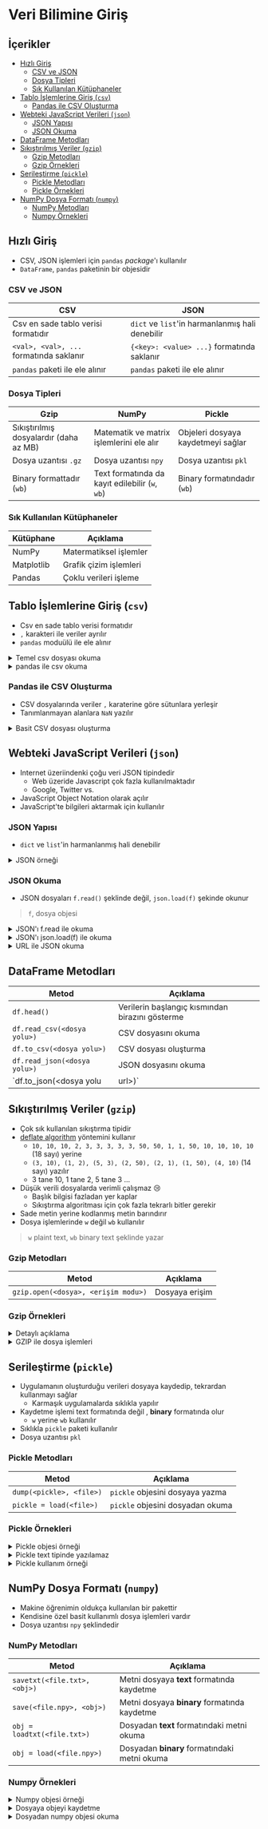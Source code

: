 # Veri Bilimine Giriş <!-- omit in toc -->

## İçerikler <!-- omit in toc -->

- [Hızlı Giriş](#H%C4%B1zl%C4%B1-Giri%C5%9F)
  - [CSV ve JSON](#CSV-ve-JSON)
  - [Dosya Tipleri](#Dosya-Tipleri)
  - [Sık Kullanılan Kütüphaneler](#S%C4%B1k-Kullan%C4%B1lan-K%C3%BCt%C3%BCphaneler)
- [Tablo İşlemlerine Giriş (`csv`)](#Tablo-%C4%B0%C5%9Flemlerine-Giri%C5%9F-csv)
  - [Pandas ile CSV Oluşturma](#Pandas-ile-CSV-Olu%C5%9Fturma)
- [Webteki JavaScript Verileri (`json`)](#Webteki-JavaScript-Verileri-json)
  - [JSON Yapısı](#JSON-Yap%C4%B1s%C4%B1)
  - [JSON Okuma](#JSON-Okuma)
- [DataFrame Metodları](#DataFrame-Metodlar%C4%B1)
- [Sıkıştırılmış Veriler (`gzip`)](#S%C4%B1k%C4%B1%C5%9Ft%C4%B1r%C4%B1lm%C4%B1%C5%9F-Veriler-gzip)
  - [Gzip Metodları](#Gzip-Metodlar%C4%B1)
  - [Gzip Örnekleri](#Gzip-%C3%96rnekleri)
- [Serileştirme (`pickle`)](#Serile%C5%9Ftirme-pickle)
  - [Pickle Metodları](#Pickle-Metodlar%C4%B1)
  - [Pickle Örnekleri](#Pickle-%C3%96rnekleri)
- [NumPy Dosya Formatı (`numpy`)](#NumPy-Dosya-Format%C4%B1-numpy)
  - [NumPy Metodları](#NumPy-Metodlar%C4%B1)
  - [Numpy Örnekleri](#Numpy-%C3%96rnekleri)

## Hızlı Giriş

- CSV, JSON işlemleri için `pandas` _package_'ı kullanılır
- `DataFrame`, `pandas` paketinin bir objesidir

### CSV ve JSON

| CSV                                     | JSON                                            |
| --------------------------------------- | ----------------------------------------------- |
| Csv en sade tablo verisi formatıdır     | `dict` ve `list`'in harmanlanmış hali denebilir |
| `<val>, <val>, ...` formatında saklanır | `{<key>: <value> ...}` formatında saklanır      |
| `pandas` paketi ile ele alınır          | `pandas` paketi ile ele alınır                  |

### Dosya Tipleri

| Gzip                                   | NumPy                                           | Pickle                             |
| -------------------------------------- | ----------------------------------------------- | ---------------------------------- |
| Sıkıştırılmış dosyalardır (daha az MB) | Matematik ve matrix işlemlerini ele alır        | Objeleri dosyaya kaydetmeyi sağlar |
| Dosya uzantısı `.gz`                   | Dosya uzantısı `npy`                            | Dosya uzantısı `pkl`               |
| Binary formattadır (`wb`)              | Text formatında da kayıt edilebilir (`w`, `wb`) | Binary formatındadır (`wb`)        |

### Sık Kullanılan Kütüphaneler

| Kütüphane  | Açıklama               |
| ---------- | ---------------------- |
| NumPy      | Matermatiksel işlemler |
| Matplotlib | Grafik çizim işlemleri |
| Pandas     | Çoklu verileri işleme  |

## Tablo İşlemlerine Giriş (`csv`)

- Csv en sade tablo verisi formatıdır
- `,` karakteri ile veriler ayrılır
- `pandas` moduülü ile ele alınır

<details>
<summary>Temel csv dosyası okuma</summary>

```python
list_table = []
with open('./data/csv_sample.txt', 'r') as f:
    for line in f.readlines():
        list_table.append(line.strip().split(','))

list_table
```

```bash
[['index', 'name', 'age'],
 ['0', 'Dylan', '28'],
 ['1', 'Terrence', '54'],
 ['2', 'Mya', '31']]
```

</details>

<details>
<summary>pandas ile csv okuma</summary>

```python
import pandas as pd

df = pd.read_csv('./data/csv_sample.txt', index_col=0)
df
```

![](../../res/csv_out0.png)

</details>

### Pandas ile CSV Oluşturma

- CSV dosyalarında veriler `,` karaterine göre sütunlara yerleşir
- Tanımlanmayan alanlara `NaN` yazılır

<details>
<summary>Basit CSV dosyası oluşturma</summary>

```python
pd.DataFrame({'a': [0, 3, 10], 'b': [True, True, False]})\
    .to_csv('./data/pd_write.csv')

pd.read_csv('./data/pd_write.csv', index_col=0)
```

![](../../res/csv_out1.png)

</details>

## Webteki JavaScript Verileri (`json`)

- Internet üzeriindenki çoğu veri JSON tipindedir
  - Web üzeride Javascript çok fazla kullanılmaktadır
  - Google, Twitter vs.
- JavaScript Object Notation olarak açılır
- JavaScript'te bilgileri aktarmak için kullanılır

### JSON Yapısı

- `dict` ve `list`'in harmanlanmış hali denebilir

<details>
<summary>JSON örneği</summary>

```python
book1 = {'title': 'The Prophet',
         'author': 'Khalil Gibran',
         'genre': 'poetry',
         'tags': ['religion', 'spirituality', 'philosophy', 'Lebanon', 'Arabic', 'Middle East'],
         'book_id': '811.19',
         'copies': [{'edition_year': 1996,
                     'checkouts': 486,
                     'borrowed': False},
                    {'edition_year': 1996,
                     'checkouts': 443,
                     'borrowed': False}]
         }

book2 = {'title': 'The Little Prince',
         'author': 'Antoine de Saint-Exupery',
         'genre': 'children',
         'tags': ['fantasy', 'France', 'philosophy', 'illustrated', 'fable'],
         'id': '843.912',
         'copies': [{'edition_year': 1983,
                     'checkouts': 634,
                     'borrowed': True,
                     'due_date': '2017/02/02'},
                    {'edition_year': 2015,
                     'checkouts': 41,
                     'borrowed': False}]
         }

library = [book1, book2]
library
```

```bash
[{'title': 'The Prophet',
  'author': 'Khalil Gibran',
  'genre': 'poetry',
  'tags': ['religion',
   'spirituality',
   'philosophy',
   'Lebanon',
   'Arabic',
   'Middle East'],
  'book_id': '811.19',
  'copies': [{'edition_year': 1996, 'checkouts': 486, 'borrowed': False},
   {'edition_year': 1996, 'checkouts': 443, 'borrowed': False}]},
 {'title': 'The Little Prince',
  'author': 'Antoine de Saint-Exupery',
  'genre': 'children',
  'tags': ['fantasy', 'France', 'philosophy', 'illustrated', 'fable'],
  'id': '843.912',
  'copies': [{'edition_year': 1983,
    'checkouts': 634,
    'borrowed': True,
    'due_date': '2017/02/02'},
   {'edition_year': 2015, 'checkouts': 41, 'borrowed': False}]}]
```

</details>

### JSON Okuma

- JSON dosyaları `f.read()` şeklinde değil, `json.load(f)` şekinde okunur

> `f`, dosya objesi

<details>
<summary>JSON'ı f.read ile okuma</summary>

```python
# note that if we loaded it in without JSON
# the file would be interpreted as plain text

with open('./data/library.json', 'r') as f:
    library_string = f.read()

# this isn't what we want
library_string
```

```bash
'[\n  {\n    "title": "The Prophet",\n    "author": "Khalil Gibran",\n    "genre": "poetry",\n    "tags": [\n      "religion",\n      "spirituality",\n      "philosophy",\n      "Lebanon",\n      "Arabic",\n      "Middle East"\n    ],\n    "book_id": "811.19",\n    "copies": [\n      {\n        "edition_year": 1996,\n        "checkouts": 486,\n        "borrowed": false\n      },\n      {\n        "edition_year": 1996,\n        "checkouts": 443,\n        "borrowed": false\n      }\n    ]\n  },\n  {\n    "title": "The Little Prince",\n    "author": "Antoine de Saint-Exupery",\n    "genre": "children",\n    "tags": [\n      "fantasy",\n      "France",\n      "philosophy",\n      "illustrated",\n      "fable"\n    ],\n    "id": "843.912",\n    "copies": [\n      {\n        "edition_year": 1983,\n        "checkouts": 634,\n        "borrowed": true,\n        "due_date": "2017/02/02"\n      },\n      {\n        "edition_year": 2015,\n        "checkouts": 41,\n        "borrowed": false\n      }\n    ]\n  }\n]'
```

</details>

<details>
<summary>JSON'ı json.load(f) ile okuma</summary>

```python
with open('./data/library.json', 'r') as f:
    reloaded_library = json.load(f)

reloaded_library
```

```bash
[{'title': 'The Prophet',
  'author': 'Khalil Gibran',
  'genre': 'poetry',
  'tags': ['religion',
   'spirituality',
   'philosophy',
   'Lebanon',
   'Arabic',
   'Middle East'],
  'book_id': '811.19',
  'copies': [{'edition_year': 1996, 'checkouts': 486, 'borrowed': False},
   {'edition_year': 1996, 'checkouts': 443, 'borrowed': False}]},
 {'title': 'The Little Prince',
  'author': 'Antoine de Saint-Exupery',
  'genre': 'children',
  'tags': ['fantasy', 'France', 'philosophy', 'illustrated', 'fable'],
  'id': '843.912',
  'copies': [{'edition_year': 1983,
    'checkouts': 634,
    'borrowed': True,
    'due_date': '2017/02/02'},
   {'edition_year': 2015, 'checkouts': 41, 'borrowed': False}]}]
```

</details>

<details>
<summary>URL ile JSON okuma</summary>

```python
pd.read_json('https://api.github.com/repos/pydata/pandas/issues?per_page=5')
```

![](../../res/csv_out3.png)

</details>

## DataFrame Metodları

| Metod                            | Açıklama                                        |
| -------------------------------- | ----------------------------------------------- |
| `df.head()`                      | Verilerin başlangıç kısmından birazını gösterme |
| `df.read_csv(<dosya yolu>)`      | CSV dosyasını okuma                             |
| `df.to_csv(<dosya yolu>)`        | CSV dosyası oluşturma                           |
| `df.read_json(<dosya yolu>)`     | JSON dosyasını okuma                            |
| `df.to_json(<dosya yolu | url>)` | JSON dosyası oluşturma                          |

## Sıkıştırılmış Veriler (`gzip`)

- Çok sık kullanılan sıkıştırma tipidir
- [deflate algorithm](http://www.infinitepartitions.com/art001.html) yöntemini kullanır
  - `10, 10, 10, 2, 3, 3, 3, 3, 3, 50, 50, 1, 1, 50, 10, 10, 10, 10` (18 sayı) yerine
  - `(3, 10), (1, 2), (5, 3), (2, 50), (2, 1), (1, 50), (4, 10)` (14 sayı) yazılır
  - 3 tane 10, 1 tane 2, 5 tane 3 ...
- Düşük verili dosyalarda verimli çalışmaz 😢
  - Başlık bilgisi fazladan yer kaplar
  - Sıkıştırma algoritması için çok fazla tekrarlı bitler gerekir
- Sade metin yerine kodlanmış metin barındırır
- Dosya işlemlerinde `w` değil `wb` kullanılır

> `w` plaint text, `wb` binary text şeklinde yazar

### Gzip Metodları

| Metod                               | Açıklama       |
| ----------------------------------- | -------------- |
| `gzip.open(<dosya>, <erişim modu>)` | Dosyaya erişim |

### Gzip Örnekleri

<details>
<summary>Detaylı açıklama</summary>

Another way we save storage and network resources is by using **compression**. Many times data sets will contain patterns that can be used to reduce the amount of space needed to store the information.

A simple example is the following list of numbers: 10, 10, 10, 2, 3, 3, 3, 3, 3, 50, 50, 1, 1, 50, 10, 10, 10, 10

Rather than writing out the full list of numbers (18 integers), we can represent the same information with only 14 numbers: (3, 10), (1, 2), (5, 3), (2, 50), (2, 1), (1, 50), (4, 10)

Here the first number in each pair is the number of repetitions, and the second number in the pair is the actual value. We've successfully reduced the amount of numbers we need to represent the same data. Most forms of compression use a similar idea, although actual implementations are usually more complex.

In the world of data science, the most common compression is Gzip (which uses the ). Gzip files end with the extension `.gz`.

</details>

<details>
<summary>GZIP ile dosya işlemleri</summary>

```python
with gzip.open('./data/short_text.txt.gz', 'wb') as f:
    f.write(short_text.encode('utf-8'))
```

</details>

## Serileştirme (`pickle`)

- Uygulamanın oluşturduğu verileri dosyaya kaydedip, tekrardan kullanmayı sağlar
  - Karmaşık uygulamalarda sıklıkla yapılır
- Kaydetme işlemi text formatında değil , **binary** formatında olur
  - `w` yerine `wb` kullanılır
- Sıklıkla `pickle` paketi kullanılır
- Dosya uzantısı `pkl`

### Pickle Metodları

| Metod                    | Açıklama                         |
| ------------------------ | -------------------------------- |
| `dump(<pickle>, <file>)` | `pickle` objesini dosyaya yazma  |
| `pickle = load(<file>)`  | `pickle` objesini dosyadan okuma |

### Pickle Örnekleri

<details>
<summary>Pickle objesi örneği</summary>

```python
pickle_example = ['hello', {'a': 23, 'b': True}, (1, 2, 3), [['dogs', 'cats'], None]]
```

</details>

<details>
<summary>Pickle text tipinde yazılamaz</summary>

```python
# we can't save this as text
with open('./data/pickle_example.txt', 'w') as f:
    f.write(pickle_example)

# TypeError: write() argument must be str, not list
```

</details>

<details>
<summary>Pickle kullanım örneği</summary>

```python
import pickle

# we can save it as a pickle
with open('./data/pickle_example.pkl', 'wb') as f:
    pickle.dump(pickle_example, f)

with open('./data/pickle_example.pkl', 'rb') as f:
    reloaded_example = pickle.load(f)

reloaded_example # ['hello', {'a': 23, 'b': True}, (1, 2, 3), [['dogs', 'cats'], None]]
reloaded_example == pickle_example # True
```

</details>

## NumPy Dosya Formatı (`numpy`)

- Makine öğrenimin oldukça kullanılan bir pakettir
- Kendisine özel basit kullanımlı dosya işlemleri vardır
- Dosya uzantısı `npy` şeklindedir

### NumPy Metodları

| Metod                        | Açıklama                                     |
| ---------------------------- | -------------------------------------------- |
| `savetxt(<file.txt>, <obj>)` | Metni dosyaya **text** formatında kaydetme   |
| `save(<file.npy>, <obj>)`    | Metni dosyaya **binary** formatında kaydetme |
| `obj = loadtxt(<file.txt>)`  | Dosyadan **text** formatındaki metni okuma   |
| `obj = load(<file.npy>)`     | Dosyadan **binary** formatındaki metni okuma |

### Numpy Örnekleri

<details>
<summary>Numpy objesi örneği</summary>

```python
sample_array = np.random.random((4, 4))
# [[0.02573499 0.82494109 0.89756743 0.84206605]
# [0.70146385 0.1468585  0.45772617 0.23692087]
# [0.005141   0.22425271 0.29602516 0.64871444]
# [0.15156162 0.46722448 0.37752783 0.10490116]]
```

</details>

<details>
<summary>Dosyaya objeyi kaydetme</summary>

```python
# Metin olarak kaydetme (verimsiz)
np.savetxt('./data/sample_array.txt', sample_array)

# Binary olarak kaydetme (Verimli)
np.save('./data/sample_array.npy', sample_array)
```

```bash
# ./data/sample_array.txt
2.573499304710569202e-02 8.249410915227861629e-01 8.975674256604490031e-01 8.420660467417920847e-01
7.014638530667735017e-01 1.468584962112742254e-01 4.577261675584743950e-01 2.369208677107362826e-01
5.140998044749989226e-03 2.242527110614195296e-01 2.960251573689319793e-01 6.487144382421085043e-01
1.515616208846672919e-01 4.672244790863220310e-01 3.775278308063384491e-01 1.049011560631800677e-01

# ./data/sample_array.npy
�NUMPYv{'descr': '<f8', 'fortran_order': False, 'shape': (4, 4), }
�&FZ�?��&��e�?KTeR߸�?z~4��?#�Rdr�?0�.[B��?���bK�?�]GIlS�?�8�'�u?D)P��?Wl���?�+�D��?���_f�?�?d���?�'�}j)�?���Z�ں?
```

</details>

<details>
<summary>Dosyadan numpy objesi okuma</summary>

```python
# Metin olarak kaydetme (verimsiz)
print(np.loadtxt('./data/sample_array.txt'))

# Binary olarak kaydetme (Verimli)
print(np.load('./data/sample_array.npy'))
```

```bash
# Her iki kullanım için de aynıdır
[[0.02573499 0.82494109 0.89756743 0.84206605]
 [0.70146385 0.1468585  0.45772617 0.23692087]
 [0.005141   0.22425271 0.29602516 0.64871444]
 [0.15156162 0.46722448 0.37752783 0.10490116]]
```

</details>
